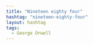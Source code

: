 ```yaml
---
title: "Nineteen eighty four"
hashtag: "nineteen-eighty-four"
layout: hashtag
tags:
  - George Orwell
---
```

